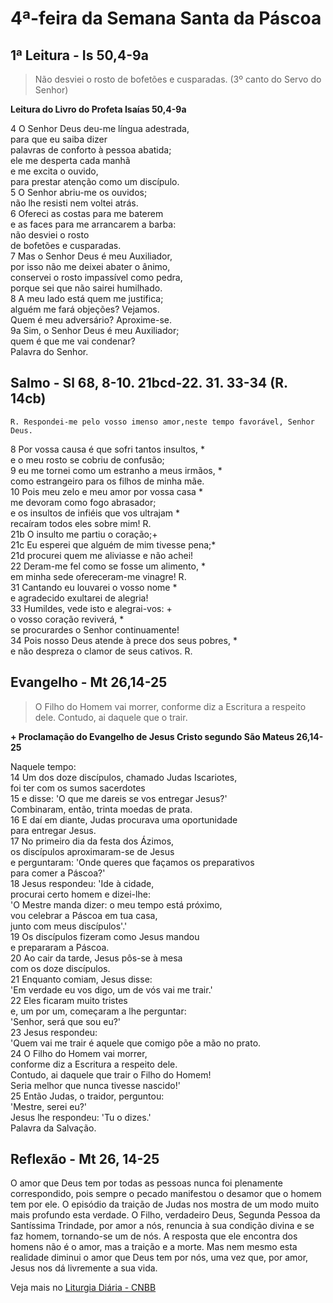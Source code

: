 # 4ª-feira da Semana Santa da Páscoa

## 1ª Leitura - Is 50,4-9a

> Não desviei o rosto de bofetões e cusparadas. (3º canto do Servo do Senhor)

**Leitura do Livro do Profeta Isaías 50,4-9a**

4 O Senhor Deus deu-me língua adestrada,   
 para que eu saiba dizer   
 palavras de conforto à pessoa abatida;   
 ele me desperta cada manhã   
 e me excita o ouvido,   
 para prestar atenção como um discípulo.    
5 O Senhor abriu-me os ouvidos;   
 não lhe resisti nem voltei atrás.    
6 Ofereci as costas para me baterem   
 e as faces para me arrancarem a barba:   
 não desviei o rosto   
 de bofetões e cusparadas.    
7 Mas o Senhor Deus é meu Auxiliador,   
 por isso não me deixei abater o ânimo,   
 conservei o rosto impassível como pedra,   
 porque sei que não sairei humilhado.    
8 A meu lado está quem me justifica;   
 alguém me fará objeções? Vejamos.   
 Quem é meu adversário? Aproxime-se.    
9a Sim, o Senhor Deus é meu Auxiliador;   
 quem é que me vai condenar?   
 Palavra do Senhor.

## Salmo - Sl 68, 8-10. 21bcd-22. 31. 33-34 (R. 14cb)

`R. Respondei-me pelo vosso imenso amor,neste tempo favorável, Senhor Deus.`

8 Por vossa causa é que sofri tantos insultos, *   
 e o meu rosto se cobriu de confusão;    
9 eu me tornei como um estranho a meus irmãos, *   
 como estrangeiro para os filhos de minha mãe.    
10 Pois meu zelo e meu amor por vossa casa *   
 me devoram como fogo abrasador;   
 e os insultos de infiéis que vos ultrajam *   
 recaíram todos eles sobre mim! R.    
21b O insulto me partiu o coração;+    
21c Eu esperei que alguém de mim tivesse pena;*     
21d procurei quem me aliviasse e não achei!    
22 Deram-me fel como se fosse um alimento, *   
 em minha sede ofereceram-me vinagre! R.    
31 Cantando eu louvarei o vosso nome *   
 e agradecido exultarei de alegria!    
33 Humildes, vede isto e alegrai-vos: +   
 o vosso coração reviverá, *   
 se procurardes o Senhor continuamente!    
34 Pois nosso Deus atende à prece dos seus pobres, *   
 e não despreza o clamor de seus cativos. R.

## Evangelho - Mt 26,14-25

> O Filho do Homem vai morrer, conforme diz a Escritura a respeito dele. Contudo, ai daquele que o trair.

**+ Proclamação do Evangelho de Jesus Cristo segundo São Mateus 26,14-25**

Naquele tempo:    
14 Um dos doze discípulos, chamado Judas Iscariotes,   
 foi ter com os sumos sacerdotes    
15 e disse: 'O que me dareis se vos entregar Jesus?'   
 Combinaram, então, trinta moedas de prata.    
16 E daí em diante, Judas procurava uma oportunidade   
 para entregar Jesus.    
17 No primeiro dia da festa dos Ázimos,   
 os discípulos aproximaram-se de Jesus   
 e perguntaram: 'Onde queres que façamos os preparativos   
 para comer a Páscoa?'    
18 Jesus respondeu: 'Ide à cidade,   
 procurai certo homem e dizei-lhe:   
 'O Mestre manda dizer: o meu tempo está próximo,   
 vou celebrar a Páscoa em tua casa,   
 junto com meus discípulos'.'    
19 Os discípulos fizeram como Jesus mandou   
 e prepararam a Páscoa.    
20 Ao cair da tarde, Jesus pôs-se à mesa   
 com os doze discípulos.    
21 Enquanto comiam, Jesus disse:   
 'Em verdade eu vos digo, um de vós vai me trair.'    
22 Eles ficaram muito tristes   
 e, um por um, começaram a lhe perguntar:   
 'Senhor, será que sou eu?'    
23 Jesus respondeu:   
 'Quem vai me trair é aquele que comigo põe a mão no prato.    
24 O Filho do Homem vai morrer,   
 conforme diz a Escritura a respeito dele.   
 Contudo, ai daquele que trair o Filho do Homem!   
 Seria melhor que nunca tivesse nascido!'    
25 Então Judas, o traidor, perguntou:   
 'Mestre, serei eu?'   
 Jesus lhe respondeu: 'Tu o dizes.'   
 Palavra da Salvação.

## Reflexão - Mt 26, 14-25

O amor que Deus tem por todas as pessoas nunca foi plenamente correspondido, pois sempre o pecado manifestou o desamor que o homem tem por ele. O episódio da traição de Judas nos mostra de um modo muito mais profundo esta verdade. O Filho, verdadeiro Deus, Segunda Pessoa da Santíssima Trindade, por amor a nós, renuncia à sua condição divina e se faz homem, tornando-se um de nós. A resposta que ele encontra dos homens não é o amor, mas a traição e a morte. Mas nem mesmo esta realidade diminui o amor que Deus tem por nós, uma vez que, por amor, Jesus nos dá livremente a sua vida.

Veja mais no [Liturgia Diária - CNBB](http://liturgiadiaria.cnbb.org.br/app/user/user/UserView.php?ano=2017&mes=4&dia=12)